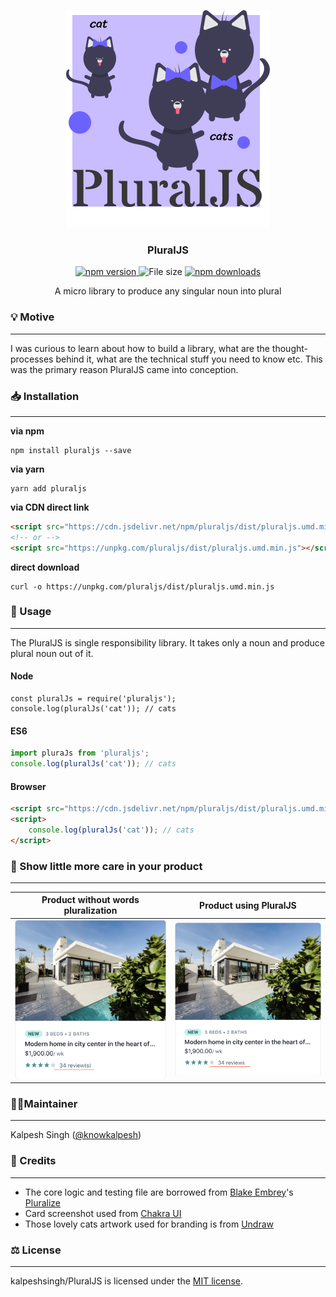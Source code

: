 <p align="center">
  <img src="/src/assests/pluraljs.svg" />
</p>
<h3 align="center">
  PluralJS
</h3>

<p align="center">
  <a href="https://npmjs.org/package/pluraljs" target="_blank" rel="noopener">
    <img src="https://img.shields.io/npm/v/pluraljs.svg?style=flat" alt="npm version">
  </a>
    <img src="https://img.shields.io/github/size/kalpeshsingh/pluraljs/src/main.js.svg?style=flat" alt="File size">
     <a href="https://npmjs.org/package/pluraljs" target="_blank" rel="noopener">
        <img src="https://img.shields.io/npm/dm/pluraljs.svg?style=flat" alt="npm downloads">
     </a>
</p>

<p  align="center">A micro library to produce any singular noun into plural
  
### 💡 Motive
---
I was curious to learn about how to build a library, what are the thought-processes behind it, what are the technical stuff you need to know etc. This was the primary reason PluralJS came into conception.

### 📥 Installation

---

**via npm**

```shell
npm install pluraljs --save
```

**via yarn**

```shell
yarn add pluraljs
```

**via CDN direct link**

```html
<script src="https://cdn.jsdelivr.net/npm/pluraljs/dist/pluraljs.umd.min.js"></script>
<!-- or -->
<script src="https://unpkg.com/pluraljs/dist/pluraljs.umd.min.js"></script>
```

**direct download**

```shell
curl -o https://unpkg.com/pluraljs/dist/pluraljs.umd.min.js
```

### 📑 Usage

---

The PluralJS is single responsibility library.
It takes only a noun and produce plural noun out of it.

#### Node

```node
const pluralJs = require('pluraljs');
console.log(pluralJs('cat')); // cats
```

#### ES6

```js
import pluraJs from 'pluraljs';
console.log(pluralJs('cat')); // cats
```

#### Browser

```html
<script src="https://cdn.jsdelivr.net/npm/pluraljs/dist/pluraljs.umd.min.js"></script>
<script>
	console.log(pluralJs('cat')); // cats
</script>
```

### 🧡 Show little more care in your product

---

| Product without words pluralization                                                                                   | Product using PluralJS                                                                                         |
| --------------------------------------------------------------------------------------------------------------------- | -------------------------------------------------------------------------------------------------------------- |
| <img width="300px" src="/src/assests/sample_without_pluralization.png" alt="Screenshot - Product not using PluralJS"> | <img width="300px" src="/src/assests/sample_with_pluralization.png" alt="Screenshot - Product using PluralJS"> |

### 💂‍♂️Maintainer

---

Kalpesh Singh ([@knowkalpesh](https://twitter.com/knowkalpesh))

### 🙇 Credits

---

- The core logic and testing file are borrowed from [Blake Embrey](https://github.com/blakeembrey)'s [Pluralize](https://github.com/blakeembrey/pluralize)
- Card screenshot used from [Chakra UI](https://chakra-ui.com/)
- Those lovely cats artwork used for branding is from [Undraw](https://undraw.co/)

### ⚖️ License

---

kalpeshsingh/PluralJS is licensed under the [MIT license](https://opensource.org/licenses/MIT).
